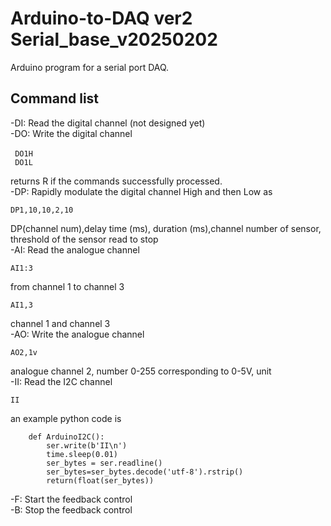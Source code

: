 # Arduino-to-DAQ ver2 Serial_base_v20250202<br/>

Arduino program for a serial port DAQ.  <br/>
## Command list<br/>
-DI: Read the digital channel (not designed yet)<br/>
-DO: Write the digital channel<br/>
```
 DO1H　　
 DO1L
```
 returns R if the commands successfully processed.<br/>
-DP: Rapidly modulate the digital channel High and then Low as<br/>
```
DP1,10,10,2,10
```
DP(channel num),delay time (ms), duration (ms),channel number of sensor, threshold of the sensor read to stop<br/>
-AI: Read the analogue channel<br/>
```
AI1:3
```
from channel 1 to channel 3<br/>
```
AI1,3
```
channel 1 and channel 3<br/>
-AO: Write the analogue channel<br/>
```
AO2,1v
```
analogue channel 2, number 0-255 corresponding to 0-5V, unit<br/>
-II: Read the I2C channel<br/>
```
II
```
an example python code is

```
    def ArduinoI2C():
        ser.write(b'II\n')
        time.sleep(0.01)
        ser_bytes = ser.readline()
        ser_bytes=ser_bytes.decode('utf-8').rstrip()
        return(float(ser_bytes))

```
-F: Start the feedback control<br/>
-B: Stop the feedback control<br/>
